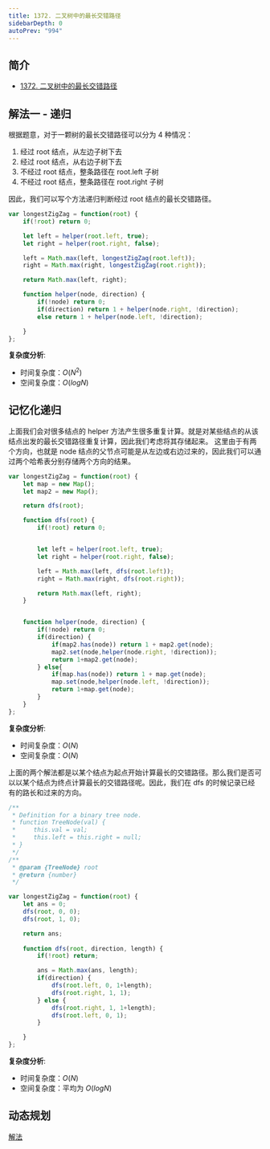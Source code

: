 ```yaml
---
title: 1372. 二叉树中的最长交错路径
sidebarDepth: 0
autoPrev: "994"
---
```

## 简介
- [1372. 二叉树中的最长交错路径](https://leetcode-cn.com/problems/longest-zigzag-path-in-a-binary-tree/)

## 解法一 - 递归
根据题意，对于一颗树的最长交错路径可以分为 4 种情况：
1. 经过 root 结点，从左边子树下去
2. 经过 root 结点，从右边子树下去
3. 不经过 root 结点，整条路径在 root.left 子树
4. 不经过 root 结点，整条路径在 root.right 子树

因此，我们可以写个方法递归判断经过 root 结点的最长交错路径。

```javascript
var longestZigZag = function(root) {
    if(!root) return 0;

    let left = helper(root.left, true);
    let right = helper(root.right, false);

    left = Math.max(left, longestZigZag(root.left));
    right = Math.max(right, longestZigZag(root.right));

    return Math.max(left, right); 

    function helper(node, direction) {
        if(!node) return 0;
        if(direction) return 1 + helper(node.right, !direction);
        else return 1 + helper(node.left, !direction);

    }
};
```

**复杂度分析**:
- 时间复杂度：$O(N^2)$
- 空间复杂度：$O(logN)$

## 记忆化递归
上面我们会对很多结点的 helper 方法产生很多重复计算。就是对某些结点的从该结点出发的最长交错路径重复计算，因此我们考虑将其存储起来。
这里由于有两个方向，也就是 node 结点的父节点可能是从左边或右边过来的，因此我们可以通过两个哈希表分别存储两个方向的结果。

```javascript
var longestZigZag = function(root) {
    let map = new Map();
    let map2 = new Map();

    return dfs(root);

    function dfs(root) {
        if(!root) return 0;


        let left = helper(root.left, true);
        let right = helper(root.right, false);

        left = Math.max(left, dfs(root.left));
        right = Math.max(right, dfs(root.right));

        return Math.max(left, right); 
    }


    function helper(node, direction) {
        if(!node) return 0;
        if(direction) {
            if(map2.has(node)) return 1 + map2.get(node);
            map2.set(node,helper(node.right, !direction));
            return 1+map2.get(node);
        } else{
            if(map.has(node)) return 1 + map.get(node);
            map.set(node,helper(node.left, !direction));
            return 1+map.get(node);
        }
    }
};
```
**复杂度分析**:
- 时间复杂度：$O(N)$
- 空间复杂度：$O(N)$


上面的两个解法都是以某个结点为起点开始计算最长的交错路径。那么我们是否可以以某个结点为终点计算最长的交错路径呢。因此，我们在 dfs 的时候记录已经有的路长和过来的方向。


```javascript
/**
 * Definition for a binary tree node.
 * function TreeNode(val) {
 *     this.val = val;
 *     this.left = this.right = null;
 * }
 */
/**
 * @param {TreeNode} root
 * @return {number}
 */

var longestZigZag = function(root) {
    let ans = 0;
    dfs(root, 0, 0);
    dfs(root, 1, 0);

    return ans;
    
    function dfs(root, direction, length) {
        if(!root) return;

        ans = Math.max(ans, length);
        if(direction) {
            dfs(root.left, 0, 1+length);
            dfs(root.right, 1, 1);
        } else {
            dfs(root.right, 1, 1+length);
            dfs(root.left, 0, 1);
        }

    }
};
```
**复杂度分析**:
- 时间复杂度：$O(N)$
- 空间复杂度：平均为 $O(logN)$

## 动态规划
[解法](https://leetcode-cn.com/problems/longest-zigzag-path-in-a-binary-tree/solution/er-cha-shu-zhong-de-zui-chang-jiao-cuo-lu-jing-b-2/)